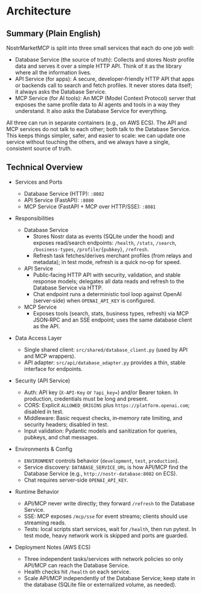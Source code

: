 # Architecture

## Summary (Plain English)

NostrMarketMCP is split into three small services that each do one job well:

- Database Service (the source of truth): Collects and stores Nostr profile data and serves it over a simple HTTP API. Think of it as the library where all the information lives.
- API Service (for apps): A secure, developer‑friendly HTTP API that apps or backends call to search and fetch profiles. It never stores data itself; it always asks the Database Service.
- MCP Service (for AI tools): An MCP (Model Context Protocol) server that exposes the same profile data to AI agents and tools in a way they understand. It also asks the Database Service for everything.

All three can run in separate containers (e.g., on AWS ECS). The API and MCP services do not talk to each other; both talk to the Database Service. This keeps things simpler, safer, and easier to scale: we can update one service without touching the others, and we always have a single, consistent source of truth.

## Technical Overview

- Services and Ports
  - Database Service (HTTP): `:8082`
  - API Service (FastAPI): `:8080`
  - MCP Service (FastAPI + MCP over HTTP/SSE): `:8081`

- Responsibilities
  - Database Service
    - Stores Nostr data as events (SQLite under the hood) and exposes read/search endpoints: `/health`, `/stats`, `/search`, `/business-types`, `/profile/{pubkey}`, `/refresh`.
    - Refresh task fetches/derives merchant profiles (from relays and metadata); in test mode, refresh is a quick no‑op for speed.
  - API Service
    - Public‑facing HTTP API with security, validation, and stable response models; delegates all data reads and refresh to the Database Service via HTTP.
    - Chat endpoint runs a deterministic tool loop against OpenAI (server‑side) when `OPENAI_API_KEY` is configured.
  - MCP Service
    - Exposes tools (search, stats, business types, refresh) via MCP JSON‑RPC and an SSE endpoint; uses the same database client as the API.

- Data Access Layer
  - Single shared client: `src/shared/database_client.py` (used by API and MCP wrappers).
  - API adapter: `src/api/database_adapter.py` provides a thin, stable interface for endpoints.

- Security (API Service)
  - Auth: API key (`X-API-Key` or `?api_key=`) and/or Bearer token. In production, credentials must be long and present.
  - CORS: Explicit `ALLOWED_ORIGINS` plus `https://platform.openai.com`; disabled in test.
  - Middleware: Basic request checks, in‑memory rate limiting, and security headers; disabled in test.
  - Input validation: Pydantic models and sanitization for queries, pubkeys, and chat messages.

- Environments & Config
  - `ENVIRONMENT` controls behavior (`development`, `test`, `production`).
  - Service discovery: `DATABASE_SERVICE_URL` is how API/MCP find the Database Service (e.g., `http://nostr-database:8082` on ECS).
  - Chat requires server‑side `OPENAI_API_KEY`.

- Runtime Behavior
  - API/MCP never write directly; they forward `/refresh` to the Database Service.
  - SSE: MCP exposes `/mcp/sse` for event streams; clients should use streaming reads.
  - Tests: local scripts start services, wait for `/health`, then run pytest. In test mode, heavy network work is skipped and ports are guarded.

- Deployment Notes (AWS ECS)
  - Three independent tasks/services with network policies so only API/MCP can reach the Database Service.
  - Health checks hit `/health` on each service.
  - Scale API/MCP independently of the Database Service; keep state in the database (SQLite file or externalized volume, as needed).

